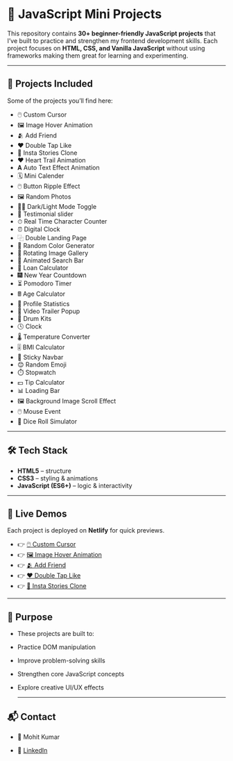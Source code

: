 # 🚀 JavaScript Mini Projects  

This repository contains **30+ beginner-friendly JavaScript projects** that I’ve built to practice and strengthen my frontend development skills. Each project focuses on **HTML, CSS, and Vanilla JavaScript** without using frameworks making them great for learning and experimenting.  

---

## 📂 Projects Included  
Some of the projects you’ll find here:  

- 🖱️ Custom Cursor  
- 🖼️ Image Hover Animation
- 🫂 Add Friend
- ❤️ Double Tap Like  
- 📸 Insta Stories Clone  
- ❤︎ Heart Trail Animation
- 𝐀 Auto Text Effect Animation
- 🗓️ Mini Calender
- 🖱️ Button Ripple Effect
- 🖼️ Random Photos
- 🌙🌞 Dark/Light Mode Toggle
-  👤 Testimonial slider
-  ⏱ Real Time Character Counter
- ⏰ Digital Clock
- ⿻ Double Landing Page
- 🎨 Random Color Generator
- 🔄 Rotating Image Gallery
- 🔎 Animated Search Bar
- 📱 Loan Calculator
- 🎆 New Year Countdown
- ⏳ Pomodoro Timer
- 🖩 Age Calculator
- 🪪 Profile Statistics
- 🎥 Video Trailer Popup
- 🥁 Drum Kits
- 🕓 Clock
- 🌡 Temperature Converter
- 🎚️ BMI Calculator
- 📌 Sticky Navbar
- 😊 Random Emoji
- ⏱️ Stopwatch
- 💵 Tip Calculator
- 📊 Loading Bar
- 🖼️ Background Image Scroll Effect
- 🖱️ Mouse Event
- 🎲 Dice Roll Simulator 
---

## 🛠️ Tech Stack  
- **HTML5** – structure  
- **CSS3** – styling & animations  
- **JavaScript (ES6+)** – logic & interactivity  

---

## 📸 Live Demos  
Each project is deployed on **Netlify** for quick previews.  
- 👉 [🖱️ Custom Cursor](https://name-custom-cursor.netlify.app/)
- 👉 [🖼️ Image Hover Animation](https://multiple-image-hover-animation.netlify.app/)  
- 👉 [🫂 Add Friend](https://add-follower.netlify.app/)
- 👉 [❤️ Double Tap Like](https://double-tap-like.netlify.app/)
- 👉 [📸 Insta Stories Clone](https://insta-stories-views.netlify.app/)


---

## 🎯 Purpose

- These projects are built to:

- Practice DOM manipulation

- Improve problem-solving skills

- Strengthen core JavaScript concepts

- Explore creative UI/UX effects

  ---

 ## 📬 Contact

- 👤 Mohit Kumar

- 💼 [LinkedIn](https://www.linkedin.com/in/mohit-kumar16)
